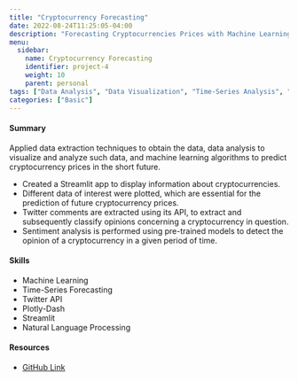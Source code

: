 ```yaml
---
title: "Cryptocurrency Forecasting"
date: 2022-08-24T11:25:05-04:00
description: "Forecasting Cryptocurrencies Prices with Machine Learning."
menu:
  sidebar:
    name: Cryptocurrency Forecasting
    identifier: project-4
    weight: 10
    parent: personal
tags: ["Data Analysis", "Data Visualization", "Time-Series Analysis", "Machine Learning", "NLP", "API"]
categories: ["Basic"]
---
```

#### Summary


Applied data extraction techniques to obtain the data, data analysis to visualize and analyze such data, and machine learning algorithms to predict cryptocurrency prices in the short future.

* Created a Streamlit app to display information about cryptocurrencies.
* Different data of interest were plotted, which are essential for the prediction of future cryptocurrency prices.
* Twitter comments are extracted using its API, to extract and subsequently classify opinions concerning a cryptocurrency in question.
* Sentiment analysis is performed using pre-trained models to detect the opinion of a cryptocurrency in a given period of time.

#### **Skills**

- Machine Learning
- Time-Series Forecasting
- Twitter API
- Plotly-Dash
- Streamlit
- Natural Language Processing

#### Resources

- [GitHub Link](https://github.com/lorainemg/crypto-forecasting)
